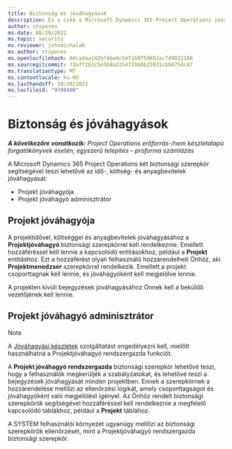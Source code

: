 ```yaml
---
title: Biztonság és jóváhagyások
description: Ez a cikk a Microsoft Dynamics 365 Project Operations jóváhagyások használatával kapcsolatos biztonsági beállítását mutatja be.
author: stsporen
ms.date: 08/29/2022
ms.topic: security
ms.reviewer: johnmichalak
ms.author: stsporen
ms.openlocfilehash: 0dcadaa142bf46e4c54f160759602ac749022108
ms.sourcegitcommit: 73aff2b3c5e5b8a2254735b0b25931cbb6754c87
ms.translationtype: MT
ms.contentlocale: hu-HU
ms.lasthandoff: 10/20/2022
ms.locfileid: "9709400"
---
```

# <a name="security-and-approvals"></a>Biztonság és jóváhagyások

_**A következőre vonatkozik:** Project Operations erőforrás-/nem készletalapú forgatókönyvek esetén, egyszerű telepítés – proforma számlázás_

A Microsoft Dynamics 365 Project Operations két biztonsági szerepkör segítségével teszi lehetővé az idő-, költség- és anyagbevitelek jóváhagyását:

- Projekt jóváhagyója
- Projekt jóváhagyó adminisztrátor

## <a name="project-approver"></a>Projekt jóváhagyója

A projektidővel, költséggel és anyagbevitelek jóváhagyásához a **Projektjóváhagyó** biztonsági szerepkörrel kell rendelkeznie. Emellett hozzáféréssel kell lennie a kapcsolódó entitásokhoz, például a **Projekt** entitáshoz. Ezt a hozzáférést olyan felhasználó hozzárendelheti Önhöz, aki **Projektmenedzser** szerepkörrel rendelkezik. Emellett a projekt csoporttagnak kell lennie, és jóváhagyóként kell megjelölve lennie.

A projekten kívüli bejegyzések jóváhagyásához Önnek kell a beküldő vezetőjének kell lennie.

## <a name="project-approver-admin"></a>Projekt jóváhagyó adminisztrátor

> [!NOTE]
> A [Jóváhagyási készletek](approval-sets.md) szolgáltatást engedélyezni kell, mielőtt használhatná a Projektjóváhagyó rendszergazda funkciót.

A **Projekt jóváhagyó rendszergazda** biztonsági szerepkör lehetővé teszi, hogy a felhasználók megkerüljék a szabályzatokat, és lehetővé teszi a bejegyzések jóváhagyását minden projektben. Ennek a szerepkörnek a hozzárendelése mellőzi az ellenőrzési logikát, amely csoporttagságot és jóváhagyóként való megjelölést igényel. Az Önhöz rendelt biztonsági szerepkörök segítségével hozzáféréssel kell rendelkeznie a megfelelő kapcsolódó táblákhoz, például a **Projekt** táblához.

A SYSTEM felhasználói környezet ugyanúgy mellőzi az biztonsági szerepkörök ellenőrzését, mint a Projektjóváhagyó rendszergazda biztonsági szerepkör.
